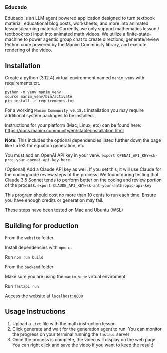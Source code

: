 ### Educado

Educado is an LLM agent powered application designed to turn textbook material, educational blog posts, worksheets, and more into animated lessons/learning material. Currently, we only support mathematics lesson / textbook text input into animated math videos. We utilize a finite-state-machine to power agentic group chat to create directions, generate/review Python code powered by the Manim Community library, and execute rendering of the video.

## Installation
Create a python (3.12.4) virtual environment named `manim_venv` with requirements.txt.
```
python -m venv manim_venv
source manim_venv/bin/activate
pip install -r requirements.txt
```

For a working `Manim Community v0.18.1` installation you may require additional system packages to be installed.

Instructions for your platform (Mac, Linux, etc) can be found here: https://docs.manim.community/en/stable/installation.html

**Note:** This includes the optional dependencies listed further down the page like LaTeX for equation generation, etc


You must add an OpenAI API key in your venv.
`export OPENAI_API_KEY=sk-proj-your-openai-api-key-here`

(Optional) Add a Claude API key as well. If you set this, it will use Claude for the coding/code review steps of the process. We found during testing that Claude 3.5 Sonnet tends to perform better on the coding and review portion of the process.
`export CLAUDE_API_KEY=sk-ant-your-anthropic-api-key`

This program should cost no more than 10 cents to run each time. Ensure you have enough credits or generation may fail.

These steps have been tested on Mac and Ubuntu (WSL)

## Building for production

From the `website` folder

Install dependencies with `npm ci`

Run `npm run build`

From the `backend` folder

Make sure you are using the `manim_venv` virtual enviroment

Run `fastapi run`

Access the website at `localhost:8000`

## Usage Instructions

1. Upload a `.txt` file with the math instruction lesson.
2. Click generate and wait for the generation agent to run. You can monitor the progress on your terminal running the `fastapi` server
3. Once the process is complete, the video will display on the web page. You can right click and save the video if you want to keep the result!

